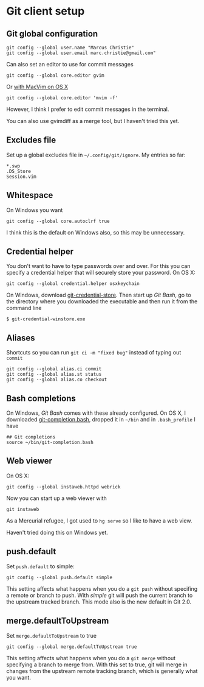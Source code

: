 
# Git client setup

## Git global configuration

    git config --global user.name "Marcus Christie"
    git config --global user.email marc.christie@gmail.com"

Can also set an editor to use for commit messages

    git config --global core.editor gvim

Or [with MacVim on OS X][1]

    git config --global core.editor 'mvim -f'

However, I think I prefer to edit commit messages in the terminal.

You can also use gvimdiff as a merge tool, but I haven't tried this yet.

## Excludes file

Set up a global excludes file in `~/.config/git/ignore`. My entries so far:

    *.swp
    .DS_Store
    Session.vim

## Whitespace

On Windows you want

    git config --global core.autoclrf true

I think this is the default on Windows also, so this may be unnecessary.

## Credential helper

You don't want to have to type passwords over and over. For this you can specify
a credential helper that will securely store your password.  On OS X:

    git config --global credential.helper osxkeychain

On Windows, download [git-credential-store][2].  Then start up *Git Bash*, go to
the directory where you downloaded the executable and then run it from the
command line

    $ git-credential-winstore.exe


## Aliases

Shortcuts so you can run `git ci -m "fixed bug"` instead of typing out `commit`

    git config --global alias.ci commit
    git config --global alias.st status
    git config --global alias.co checkout

## Bash completions

On Windows, *Git Bash* comes with these already configured. On OS X, I
downloaded [git-completion.bash][3], dropped it in `~/bin` and in
`.bash_profile` I have

    ## Git completions
    source ~/bin/git-completion.bash

## Web viewer

On OS X:

    git config --global instaweb.httpd webrick

Now you can start up a web viewer with

    git instaweb

As a Mercurial refugee, I got used to `hg serve` so I like to have a web view.

Haven't tried doing this on Windows yet.

## push.default

Set `push.default` to simple:

    git config --global push.default simple

This setting affects what happens when you do a `git push` without specifing a
remote or branch to push.  With *simple* git will push the current branch to the
upstream tracked branch.  This mode also is the new default in Git 2.0.

## merge.defaultToUpstream

Set `merge.defaultToUpstream` to true

    git config --global merge.defaultToUpstream true

This setting affects what happens when you do a `git merge` without specifying a
branch to merge from. With this set to true, git will merge in changes from the
upstream remote tracking branch, which is generally what you want.

[1]: http://stackoverflow.com/questions/4737381/git-editor-not-working-with-macvim
[2]: http://gitcredentialstore.codeplex.com/
[3]: https://raw.githubusercontent.com/git/git/master/contrib/completion/git-completion.bash
